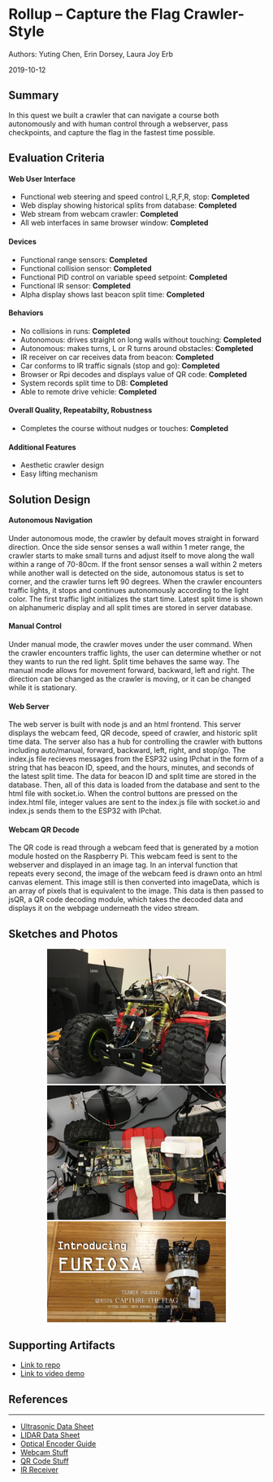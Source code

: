 # Rollup – Capture the Flag Crawler-Style
Authors: Yuting Chen, Erin Dorsey, Laura Joy Erb

2019-10-12

## Summary
In this quest we built a crawler that can navigate a course both autonomously and with human control through a webserver, pass checkpoints, and capture the flag in the fastest time possible. 


## Evaluation Criteria
#### Web User Interface
- Functional web steering and speed control L,R,F,R, stop: **Completed**
- Web display showing historical splits from database: **Completed**
- Web stream from webcam crawler: **Completed**
- All web interfaces in same browser window: **Completed**

#### Devices
- Functional range sensors: **Completed**
- Functional collision sensor: **Completed**
- Functional PID control on variable speed setpoint: **Completed**
- Functional IR sensor: **Completed**
- Alpha display shows last beacon split time: **Completed**

#### Behaviors
- No collisions in runs: **Completed**
- Autonomous: drives straight on long walls without touching: **Completed**
- Autonomous: makes turns, L or R turns around obstacles: **Completed**
- IR receiver on car receives data from beacon: **Completed**
- Car conforms to IR traffic signals (stop and go): **Completed**
- Browser or Rpi decodes and displays value of QR code: **Completed**
- System records split time to DB: **Completed**
- Able to remote drive vehicle: **Completed**

#### Overall Quality, Repeatabilty, Robustness
- Completes the course without nudges or touches: **Completed**

#### Additional Features
- Aesthetic crawler design 
- Easy lifting mechanism 


## Solution Design
#### Autonomous Navigation
Under autonomous mode, the crawler by default moves straight in forward direction. Once the side sensor senses a wall within 1 meter range, the crawler starts to make small turns and adjust itself to move along the wall within a range of 70-80cm. If the front sensor senses a wall within 2 meters while another wall is detected on the side, autonomous status is set to corner, and the crawler turns left 90 degrees. When the crawler encounters traffic lights, it stops and continues autonomously according to the light color. The first traffic light initializes the start time. Latest split time is shown on alphanumeric display and all split times are stored in server database. 


#### Manual Control
Under manual mode, the crawler moves under the user command. When the crawler encounters traffic lights, the user can determine whether or not they wants to run the red light. Split time behaves the same way. The manual mode allows for movement forward, backward, left and right. The direction can be changed as the crawler is moving, or it can be changed while it is stationary.


#### Web Server
The web server is built with node js and an html frontend. This server displays the webcam feed, QR decode, speed of crawler, and historic split time data. The server also has a hub for controlling the crawler with buttons including auto/manual, forward, backward, left, right, and stop/go. The index.js file recieves messages from the ESP32 using IPchat in the form of a string that has beacon ID, speed, and the hours, minutes, and seconds of the latest split time. The data for beacon ID and split time are stored in the database. Then, all of this data is loaded from the database and sent to the html file with socket.io. When the control buttons are pressed on the index.html file, integer values are sent to the index.js file with socket.io and index.js sends them to the ESP32 with IPchat. 

#### Webcam QR Decode
The QR code is read through a webcam feed that is generated by a motion module hosted on the Raspberry Pi. This webcam feed is sent to the webserver and displayed in an image tag. In an interval function that repeats every second, the image of the webcam feed is drawn onto an html canvas element. This image still is then converted into imageData, which is an array of pixels that is equivalent to the image. This data is then passed to jsQR, a QR code decoding module, which takes the decoded data and displays it on the webpage underneath the video stream. 


## Sketches and Photos
<center><img src="./images/q6-frontview.JPG" width="70%" /></center>  
<center> </center>
<center><img src="./images/q6-topview.JPG" width="70%" /></center>  
<center> </center>
<center><img src="./images/q6-videoPIC.PNG" width="70%" /></center>  
<center> </center>


## Supporting Artifacts
- [Link to repo](https://github.com/BU-EC444/Team18-Chen-Dorsey-Erb/tree/master/quest-6)
- [Link to video demo](https://youtu.be/5c00FggDjg4)


## References

-----
- [Ultrasonic Data Sheet](https://www.maxbotix.com/documents/HRLV-MaxSonar-EZ_Datasheet.pdf)
- [LIDAR Data Sheet](http://static.garmin.com/pumac/LIDAR_Lite_v3_Operation_Manual_and_Technical_Specifications.pdf)
- [Optical Encoder Guide](https://learn.sparkfun.com/tutorials/qrd1114-optical-detector-hookup-guide#example-circuit)
- [Webcam Stuff](https://pimylifeup.com/raspberry-pi-webcam-server/)
- [QR Code Stuff](https://github.com/cozmo/jsQR)
- [IR Receiver](https://www.sparkfun.com/datasheets/Sensors/Infrared/tsop382.pdf)
